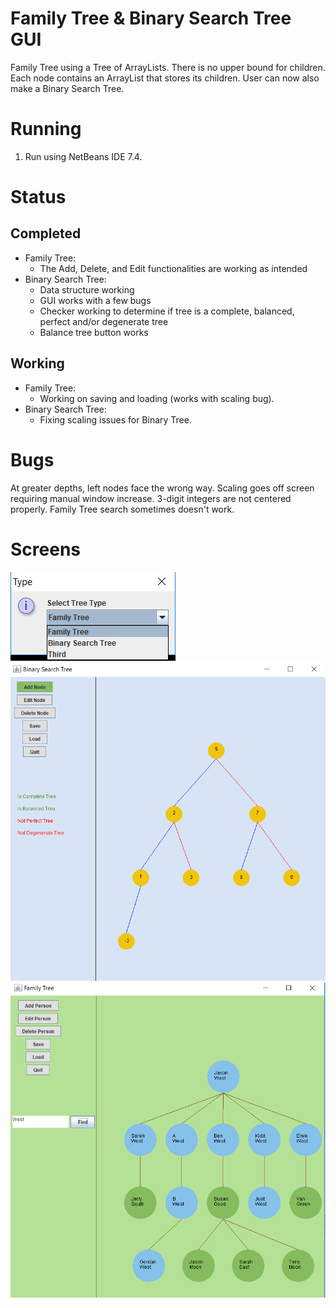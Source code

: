 # Family Tree & Binary Search Tree GUI #
Family Tree using a Tree of ArrayLists. There is no upper bound for children. Each node contains an ArrayList that stores its children. User can now also make a Binary Search Tree. 

# Running #
1. Run using NetBeans IDE 7.4.

# Status #
## Completed ##
* Family Tree:
  * The Add, Delete, and Edit functionalities are working as intended 
* Binary Search Tree: 
  * Data structure working
  * GUI works with a few bugs
  * Checker working to determine if tree is a complete, balanced, perfect and/or degenerate tree
  * Balance tree button works

## Working ##
* Family Tree:
  * Working on saving and loading (works with scaling bug). 
* Binary Search Tree:  
  * Fixing scaling issues for Binary Tree. 

# Bugs #
At greater depths, left nodes face the wrong way. Scaling goes off screen requiring manual window increase. 3-digit integers are not centered properly. Family Tree search sometimes doesn't work.

# Screens #
![alt text](screens/selection.png "Selection")
![alt text](screens/binary_search_tree.png "Sample binary search tree ")
![alt text](screens/tree4.png "Sample family tree ")

